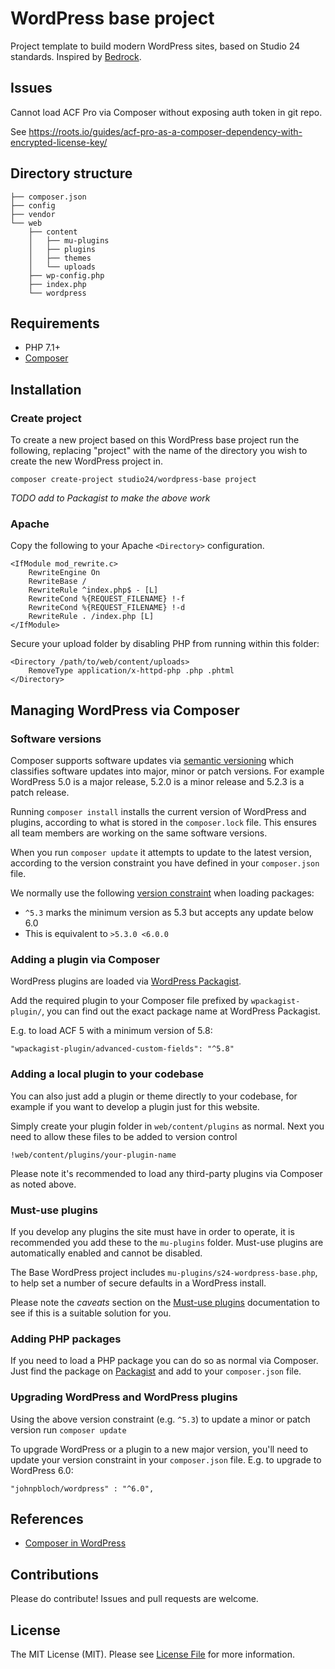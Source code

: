 # WordPress base project

Project template to build modern WordPress sites, based on Studio 24 standards. Inspired by [Bedrock](https://roots.io/bedrock/).

## Issues

Cannot load ACF Pro via Composer without exposing auth token in git repo.

See https://roots.io/guides/acf-pro-as-a-composer-dependency-with-encrypted-license-key/

## Directory structure

```
├── composer.json
├── config
├── vendor
└── web
    ├── content
    │   ├── mu-plugins
    │   ├── plugins
    │   ├── themes
    │   └── uploads
    ├── wp-config.php
    ├── index.php
    └── wordpress
```

## Requirements

* PHP 7.1+
* [Composer](https://getcomposer.org/) 

## Installation

### Create project

To create a new project based on this WordPress base project run the following, replacing "project" with the name of 
the directory you wish to create the new WordPress project in.

    composer create-project studio24/wordpress-base project

_TODO add to Packagist to make the above work_

### Apache

Copy the following to your Apache `<Directory>` configuration. 

```
<IfModule mod_rewrite.c>
    RewriteEngine On
    RewriteBase /
    RewriteRule ^index.php$ - [L]
    RewriteCond %{REQUEST_FILENAME} !-f
    RewriteCond %{REQUEST_FILENAME} !-d
    RewriteRule . /index.php [L]
</IfModule>
```

Secure your upload folder by disabling PHP from running within this folder:

```
<Directory /path/to/web/content/uploads>
    RemoveType application/x-httpd-php .php .phtml
</Directory>
```

## Managing WordPress via Composer

### Software versions
Composer supports software updates via [semantic versioning](https://semver.org/) which classifies software 
updates into major, minor or patch versions. For example WordPress 5.0 is a major release, 5.2.0 is a minor 
release and 5.2.3 is a patch release.

Running `composer install` installs the current version of WordPress and plugins, according to what is stored in the 
`composer.lock` file. This ensures all team members are working on the same software versions.

When you run `composer update` it attempts to update to the latest version, according to the version constraint you have 
defined in your `composer.json` file.

We normally use the following [version constraint](https://getcomposer.org/doc/articles/versions.md) when loading packages:

* `^5.3` marks the minimum version as 5.3 but accepts any update below 6.0
* This is equivalent to `>5.3.0 <6.0.0`

### Adding a plugin via Composer

WordPress plugins are loaded via [WordPress Packagist](https://wpackagist.org/).

Add the required plugin to your Composer file prefixed by `wpackagist-plugin/`, you can find out the exact package name 
at WordPress Packagist. 

E.g. to load ACF 5 with a minimum version of 5.8:

```
"wpackagist-plugin/advanced-custom-fields": "^5.8"
```

### Adding a local plugin to your codebase

You can also just add a plugin or theme directly to your codebase, for example if you want to develop a plugin just for this
website. 

Simply create your plugin folder in `web/content/plugins` as normal. Next you need to allow these files to be added to version control

```
!web/content/plugins/your-plugin-name
```

Please note it's recommended to load any third-party plugins via Composer as noted above.

### Must-use plugins

If you develop any plugins the site must have in order to operate, it is recommended you add these to the `mu-plugins` 
folder. Must-use plugins are automatically enabled and cannot be disabled.

The Base WordPress project includes `mu-plugins/s24-wordpress-base.php`, to help set a number of 
secure defaults in a WordPress install.

Please note the _caveats_ section on the [Must-use plugins](https://wordpress.org/support/article/must-use-plugins/) documentation 
to see if this is a suitable solution for you. 

### Adding PHP packages

If you need to load a PHP package you can do so as normal via Composer. Just find the package on
[Packagist](https://packagist.org/) and add to your `composer.json` file.

### Upgrading WordPress and WordPress plugins

Using the above version constraint (e.g. `^5.3`) to update a minor or patch version run `composer update`

To upgrade WordPress or a plugin to a new major version, you'll need to update your version constraint in your `composer.json` 
file. E.g. to upgrade to WordPress 6.0:

```
"johnpbloch/wordpress" : "^6.0",
```

## References

* [Composer in WordPress](https://composer.rarst.net/)

## Contributions

Please do contribute! Issues and pull requests are welcome.

## License

The MIT License (MIT). Please see [License File](LICENSE) for more information.

[LICENSE]: ./LICENSE
[license-badge]: https://img.shields.io/badge/license-MIT-blue.svg
